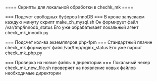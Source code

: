 ==== Скрипты для локальной обработки в chechk_mk ====

=== Подсчет свободных буферов InnoDB ===
В кроне запускаем каждую минуту скрипт make_ch_mysql.sh 
Он формирует файл /var/tmp/innodb_status
Его уже обрабатывает локальный агент check_mk_innodb.py 

=== Подсчет кол-ва экземпляров php-fpm  ===
Стандартный плачин check_mk формирует файл /var/tmp/nginx_status
Его уже парсит check_mk_php.py 

=== Проверка на новые файлы в директории ===
Локальный чекер check_mk_new_file.sh проверяет на появление новых файлов необходимые директории


